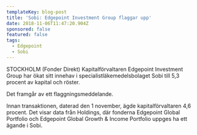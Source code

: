 ```yaml
---
templateKey: blog-post
title: 'Sobi: Edgepoint Investment Group flaggar upp'
date: 2018-11-06T11:47:20.904Z
sponsored: false
featured: false
tags:
  - Edgepoint
  - Sobi
---
```

STOCKHOLM (Fonder Direkt) Kapitalförvaltaren Edgepoint Investment Group har ökat sitt innehav i specialistläkemedelsbolaget Sobi till 5,3 procent av kapital och röster.

Det framgår av ett flaggningsmeddelande.

Innan transaktionen, daterad den 1 november, ägde kapitalförvaltaren 4,6 procent. Det visar data från Holdings, där fonderna Edgepoint Global Portfolio och Edgepoint Global Growth & Income Portfolio uppges ha ett ägande i Sobi.
